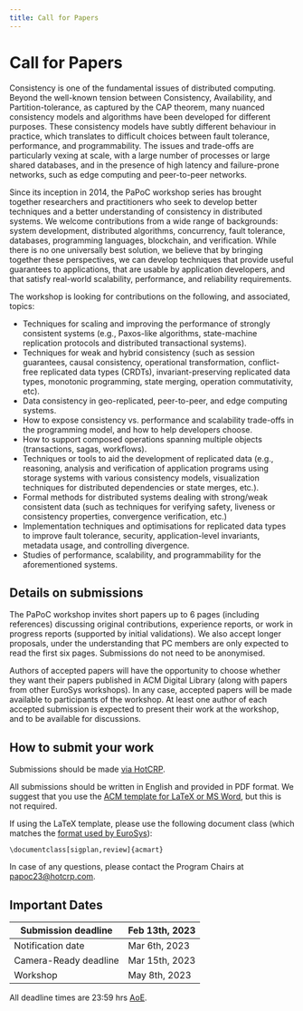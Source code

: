 ```yaml
---
title: Call for Papers
---
```


# Call for Papers

Consistency is one of the fundamental issues of distributed computing. 
Beyond the well-known tension between Consistency, Availability, and Partition-tolerance, as captured by the CAP theorem, many nuanced consistency models and algorithms have been developed for different purposes. 
These consistency models have subtly different behaviour in practice, which translates to difficult choices between fault tolerance, performance, and programmability.
The issues and trade-offs are particularly vexing at scale, with a large number of processes or large shared databases, and in the presence of high latency and failure-prone networks, such as edge computing and peer-to-peer networks.

Since its inception in 2014, the PaPoC workshop series has brought together researchers and practitioners who seek to develop better techniques and a better understanding of consistency in distributed systems. 
We welcome contributions from a wide range of backgrounds: system development, distributed algorithms, concurrency, fault tolerance, databases, programming languages, blockchain, and verification. 
While there is no one universally best solution, we believe that by bringing together these perspectives, we can develop techniques that provide useful guarantees to applications, that are usable by application developers, and that satisfy real-world scalability, performance, and reliability requirements.

The workshop is looking for contributions on the following, and associated, topics:

* Techniques for scaling and improving the performance of strongly consistent systems (e.g., Paxos-like algorithms, state-machine replication protocols and distributed transactional systems).
* Techniques for weak and hybrid consistency (such as session guarantees, causal consistency, operational transformation, conflict-free replicated data types (CRDTs), invariant-preserving replicated data types, monotonic programming, state merging, operation commutativity, etc).
* Data consistency in geo-replicated, peer-to-peer, and edge computing systems.
* How to expose consistency vs. performance and scalability trade-offs in the programming model, and how to help developers choose.
* How to support composed operations spanning multiple objects (transactions, sagas, workflows).
* Techniques or tools to aid the development of replicated data (e.g., reasoning, analysis and verification of application programs using storage systems with various consistency models, visualization techniques for distributed dependencies or state merges, etc.).
* Formal methods for distributed systems dealing with strong/weak consistent data (such as techniques for verifying safety, liveness or consistency properties, convergence verification, etc.) 
* Implementation techniques and optimisations for replicated data types to improve fault tolerance, security, application-level invariants, metadata usage, and controlling divergence.
* Studies of performance, scalability, and programmability for the aforementioned systems.


## Details on submissions

The PaPoC workshop invites short papers up to 6 pages (including references) discussing original contributions, experience reports, or work in progress reports (supported by initial validations). 
We also accept longer proposals, under the understanding that PC members are only expected to read the first six pages. 
Submissions do not need to be anonymised.

Authors of accepted papers will have the opportunity to choose whether they want their papers published in ACM Digital Library (along with papers from other EuroSys workshops). 
In any case, accepted papers will be made available to participants of the workshop. 
At least one author of each accepted submission is expected to present their work at the workshop, and to be available for discussions.

## How to submit your work

Submissions should be made [via HotCRP](https://papoc23.hotcrp.com/).

All submissions should be written in English and provided in PDF format. 
We suggest that you use the [ACM template for LaTeX or MS Word](https://www.acm.org/publications/proceedings-template), but this is not required.

If using the LaTeX template, please use the following document class (which matches the [format used by EuroSys](https://github.com/papoc-workshop/2023/welcome_acm_dl/)):  

    \documentclass[sigplan,review]{acmart}

In case of any questions, please contact the Program Chairs at [papoc23@hotcrp.com](mailto:papoc23@hotcrp.com).

## Important Dates

| Submission deadline   |Feb 13th, 2023|
|---|---|
| Notification date     |Mar 6th, 2023|
| Camera-Ready deadline |Mar 15th, 2023|
| Workshop              |May 8th, 2023|

All deadline times are 23:59 hrs
[AoE](https://www.timeanddate.com/time/zones/aoe).
